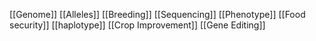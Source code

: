[[Genome]]
[[Alleles]]
[[Breeding]]
[[Sequencing]]
[[Phenotype]]
[[Food security]]
[[haplotype]]
[[Crop Improvement]]
[[Gene Editing]]
